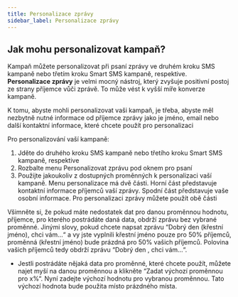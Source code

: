 ```yaml
---
title: Personalizace zprávy
sidebar_label: Personalizace zprávy
---
```


## Jak mohu personalizovat kampaň?
Kampaň můžete personalizovat při psaní zprávy ve druhém kroku SMS kampaně nebo třetím kroku Smart SMS kampaně, respektive.
**Personalizace zprávy** je velmi mocný nástroj, který zvyšuje positivní postoj ze strany příjemce vůči zprávě. To může vést k vyšší míře konverze kampaně.

K tomu, abyste mohli personalizovat vaši kampaň, je třeba, abyste měl nezbytně nutné informace od příjemce zprávy jako je jméno, email nebo další kontaktní informace, které chcete použít pro personalizaci

Pro personalizování vaší kampaně:
1.	Jděte do druhého kroku SMS kampaně nebo třetího kroku Smart SMS kampaně, respektive
2.	Rozbalte menu Personalizovat zprávu pod oknem pro psaní
3.	Použijte jakoukoliv z  dostupných proměnných k personalizaci vaší kampaně. Menu personalizace má dvě části. Horní část představuje kontaktní informace příjemců vaší zprávy. Spodní část představuje vaše osobní informace. Pro personalizaci zprávy můžete použít obě části

Všimněte si, že pokud máte nedostatek dat pro danou proměnnou hodnotu, příjemce, pro kterého postrádáte daná data, obdrží zprávu bez vybrané proměnné. Jinými slovy, pokud chcete napsat zprávu “Dobrý den (křestní jméno), chci vám…“ a vy jste vyplnili křestní jméno pouze pro 50% příjemců, proměnná (křestní jméno) bude prázdná pro 50% vašich příjemců. Polovina vašich příjemců tedy obdrží zprávu “Dobrý den , chci vám…“.

-	Jestli postrádáte nějaká data pro proměnné, které chcete použít, můžete najet myší na danou proměnnou a klikněte “Zadat výchozí proměnnou pro x%“. Nyní zadejte výchozí hodnotu pro vybranou proměnnou. Tato výchozí hodnota bude použita místo prázdného místa.
